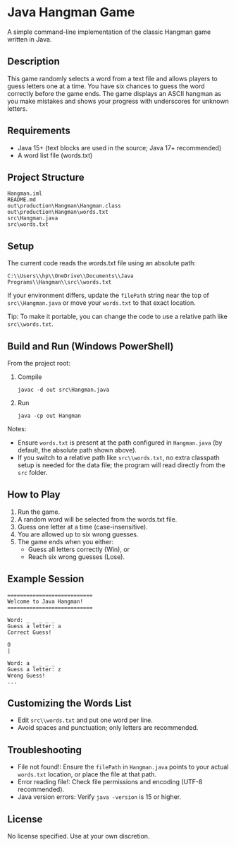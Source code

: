 # Java Hangman Game

A simple command-line implementation of the classic Hangman game written in Java.

## Description

This game randomly selects a word from a text file and allows players to guess letters one at a time. You have six chances to guess the word correctly before the game ends. The game displays an ASCII hangman as you make mistakes and shows your progress with underscores for unknown letters.

## Requirements

- Java 15+ (text blocks are used in the source; Java 17+ recommended)
- A word list file (words.txt)

## Project Structure

```
Hangman.iml
README.md
out\production\Hangman\Hangman.class
out\production\Hangman\words.txt
src\Hangman.java
src\words.txt
```

## Setup

The current code reads the words.txt file using an absolute path:

```
C:\\Users\\hp\\OneDrive\\Documents\\Java Programs\\Hangman\\src\\words.txt
```

If your environment differs, update the `filePath` string near the top of `src\\Hangman.java` or move your `words.txt` to that exact location.

Tip: To make it portable, you can change the code to use a relative path like `src\\words.txt`.

## Build and Run (Windows PowerShell)

From the project root:

1) Compile
    ```
    javac -d out src\Hangman.java
    ```

2) Run
    ```
    java -cp out Hangman
    ```

Notes:
- Ensure `words.txt` is present at the path configured in `Hangman.java` (by default, the absolute path shown above).
- If you switch to a relative path like `src\\words.txt`, no extra classpath setup is needed for the data file; the program will read directly from the `src` folder.

## How to Play

1. Run the game.
2. A random word will be selected from the words.txt file.
3. Guess one letter at a time (case-insensitive).
4. You are allowed up to six wrong guesses.
5. The game ends when you either:
   - Guess all letters correctly (Win), or
   - Reach six wrong guesses (Lose).

## Example Session

```
===========================
Welcome to Java Hangman!
===========================

Word: _ _ _ _ _
Guess a letter: a
Correct Guess!

O
|

Word: a _ _ _ _
Guess a letter: z
Wrong Guess!
...
```

## Customizing the Words List

- Edit `src\\words.txt` and put one word per line.
- Avoid spaces and punctuation; only letters are recommended.

## Troubleshooting

- File not found!: Ensure the `filePath` in `Hangman.java` points to your actual `words.txt` location, or place the file at that path.
- Error reading file!: Check file permissions and encoding (UTF-8 recommended).
- Java version errors: Verify `java -version` is 15 or higher.

## License

No license specified. Use at your own discretion.
